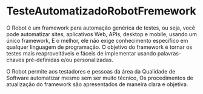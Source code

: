 # TesteAutomatizadoRobotFremework

O Robot é um framework para automação genérica de testes, ou seja, você pode automatizar sites, aplicativos Web, APIs, desktop e mobile, usando um único framework, E o melhor, ele não exige conhecimento específico em qualquer linguagem de programação. O objetivo do framework é tornar os testes mais reaproveitáveis e fáceis de implementar usando palavras-chaves pré-definidas e/ou personalizadas.

O Robot permite aos testadores e pessoas da área da Qualidade de Software automatizar mesmo sem ser muito técnico, Os procedimentos de atualização do framework são apresentados de maneira clara e objetiva.
